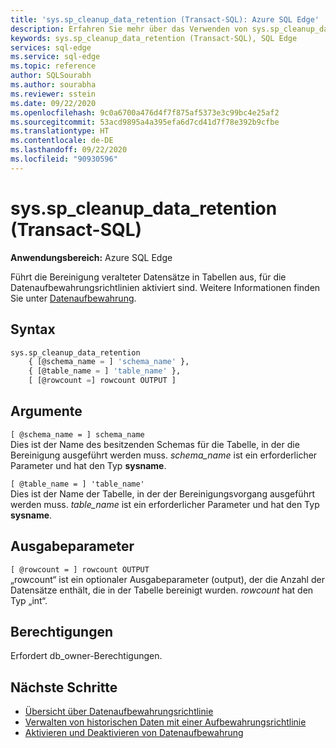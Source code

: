 ```yaml
---
title: 'sys.sp_cleanup_data_retention (Transact-SQL): Azure SQL Edge'
description: Erfahren Sie mehr über das Verwenden von sys.sp_cleanup_data_retention (Transact-SQL) in Azure SQL Edge.
keywords: sys.sp_cleanup_data_retention (Transact-SQL), SQL Edge
services: sql-edge
ms.service: sql-edge
ms.topic: reference
author: SQLSourabh
ms.author: sourabha
ms.reviewer: sstein
ms.date: 09/22/2020
ms.openlocfilehash: 9c0a6700a476d4f7f875af5373e3c99bc4e25af2
ms.sourcegitcommit: 53acd9895a4a395efa6d7cd41d7f78e392b9cfbe
ms.translationtype: HT
ms.contentlocale: de-DE
ms.lasthandoff: 09/22/2020
ms.locfileid: "90930596"
---
```

# <a name="syssp_cleanup_data_retention-transact-sql"></a>sys.sp_cleanup_data_retention (Transact-SQL)

**Anwendungsbereich:** Azure SQL Edge

Führt die Bereinigung veralteter Datensätze in Tabellen aus, für die Datenaufbewahrungsrichtlinien aktiviert sind. Weitere Informationen finden Sie unter [Datenaufbewahrung](data-retention-overview.md). 

## <a name="syntax"></a>Syntax 

```sql
sys.sp_cleanup_data_retention   
    { [@schema_name = ] 'schema_name' },  
    { [@table_name = ] 'table_name' },   
    [ [@rowcount =] rowcount OUTPUT ]    

```

## <a name="arguments"></a>Argumente  
`[ @schema_name = ] schema_name`    
 Dies ist der Name des besitzenden Schemas für die Tabelle, in der die Bereinigung ausgeführt werden muss. *schema_name* ist ein erforderlicher Parameter und hat den Typ **sysname**.
  
`[ @table_name = ] 'table_name'`    
 Dies ist der Name der Tabelle, in der der Bereinigungsvorgang ausgeführt werden muss. *table_name* ist ein erforderlicher Parameter und hat den Typ **sysname**.

## <a name="output-parameter"></a>Ausgabeparameter  

`[ @rowcount = ] rowcount OUTPUT`   
 „rowcount“ ist ein optionaler Ausgabeparameter (output), der die Anzahl der Datensätze enthält, die in der Tabelle bereinigt wurden. *rowcount* hat den Typ „int“.
  
## <a name="permissions"></a>Berechtigungen    
 Erfordert db_owner-Berechtigungen.

## <a name="next-steps"></a>Nächste Schritte
- [Übersicht über Datenaufbewahrungsrichtlinie](data-retention-overview.md)
- [Verwalten von historischen Daten mit einer Aufbewahrungsrichtlinie](data-retention-cleanup.md) 
- [Aktivieren und Deaktivieren von Datenaufbewahrung](data-retention-enable-disable.md)
